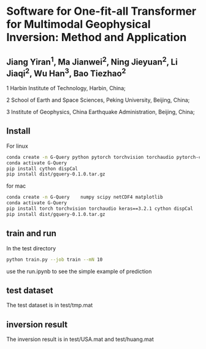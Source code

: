 # Software for One-fit-all Transformer for Multimodal Geophysical Inversion: Method and Application
## Jiang Yiran<sup>1</sup>, Ma Jianwei<sup>2</sup>, Ning Jieyuan<sup>2</sup>, Li Jiaqi<sup>2</sup>, Wu Han<sup>3</sup>, Bao Tiezhao<sup>2</sup>
1 Harbin Institute of Technology, Harbin, China;

2 School of Earth and Space Sciences, Peking University, Beijing, China;

3 Institute of Geophysics, China Earthquake Administration, Beijing, China;

## Install
For linux
```bash
conda create -n G-Query python pytorch torchvision torchaudio pytorch-cuda keras==3.2.1 numpy scipy netCDF4 matplotlib -c pytorch -c nvidia
conda activate G-Query
pip install cython dispCal
pip install dist/gquery-0.1.0.tar.gz
```
for mac
```bash
conda create -n G-Query    numpy scipy netCDF4 matplotlib 
conda activate G-Query
pip install torch torchvision torchaudio keras==3.2.1 cython dispCal
pip install dist/gquery-0.1.0.tar.gz
```


## train and run
In the test directory
```bash
python train.py --job train --mN 10
```
use the run.ipynb to see the simple example of prediction

## test dataset
The test dataset is in test/tmp.mat

## inversion result
The inversion result is in test/USA.mat and test/huang.mat